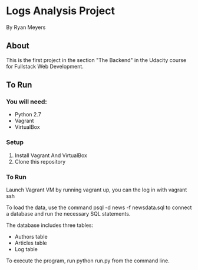 
# Logs Analysis Project

By Ryan Meyers


## About

This is the first project in the section "The Backend" in the Udacity course for Fullstack Web Development.


## To Run

### You will need:

* Python 2.7
* Vagrant
* VirtualBox


### Setup

1. Install Vagrant And VirtualBox
2. Clone this repository


### To Run

Launch Vagrant VM by running vagrant up, you can the log in with vagrant ssh

To load the data, use the command psql -d news -f newsdata.sql to connect a database and run the necessary SQL statements.

The database includes three tables:

* Authors table
* Articles table
* Log table

To execute the program, run python run.py from the command line.
